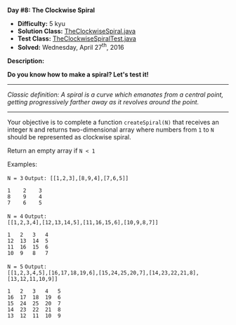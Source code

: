 <b>Day #8: The Clockwise Spiral</b>

* <b>Difficulty:</b> 5 kyu
* <b>Solution Class:</b> [TheClockwiseSpiral.java](TheClockwiseSpiral.java)
* <b>Test Class:</b> [TheClockwiseSpiralTest.java](TheClockwiseSpiralTest.java)
* <b>Solved:</b> Wednesday, April 27<sup>th</sup>, 2016

<b>Description:</b>

<b>Do you know how to make a spiral? Let's test it!</b>

<hr>

<i>Classic definition: A spiral is a curve which emanates from a central point, getting progressively farther away as it revolves around the point.</i>

<hr>

Your objective is to complete a function <code>createSpiral(N)</code> that receives an integer <code>N</code> and returns two-dimensional array where numbers from <code>1</code> to <code>N</code> should be represented as clockwise spiral.

Return an empty array if <code>N < 1</code>

Examples:

<code>N = 3</code> <code>Output: [[1,2,3],[8,9,4],[7,6,5]]</code>

<pre><code>1    2    3
8    9    4
7    6    5</code></pre>

<code>N = 4</code> <code>Output: [[1,2,3,4],[12,13,14,5],[11,16,15,6],[10,9,8,7]]</code>

<pre><code>1   2   3   4
12  13  14  5
11  16  15  6
10  9   8   7</code></pre>

<code>N = 5</code> <code>Output: [[1,2,3,4,5],[16,17,18,19,6],[15,24,25,20,7],[14,23,22,21,8],[13,12,11,10,9]]</code>

<pre><code>1   2   3   4   5
16  17  18  19  6
15  24  25  20  7
14  23  22  21  8
13  12  11  10  9</code></pre>
